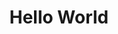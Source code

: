 ---
ee_id_thing: '57'
site: '1'
type: '2'
inv_num: 2009-034
add_credit:
url: 2009-034-hello-world
title: Hello World
year: '2009'
display_year: '2009'
medium: Pen on paper
dims:
pitch: "​Between 0-100 lines drawn to random points"
ps:
live_url:
youtube:
related_code: https://github.com/coryarcangel/Hp-Pen-Plotter-Hello-World
imgs: hello-world-2009-034-digital-database-ih.jpg
subheading:
download:
commission:
related:
layout: things-i-made
---